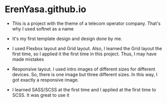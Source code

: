 # ErenYasa.github.io

- This is a project with the theme of a telecom operator company. That's why I used softnet as a name

- It's my first template design and design done by me.
- I used Flexbox layout and Grid layout. Also, I learned the Grid layout the first time, so I applied it the first time in this project. Thus, I may have made mistakes
- Responsive layout. I used intro images of different sizes for different devices. So, there is one image but three different sizes. In this way, I got exactly a responsive image.
- I learned SASS/SCSS at the first time and I applied at the first time to SCSS. It was great to use it
